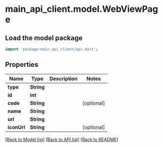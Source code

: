 # main_api_client.model.WebViewPage

## Load the model package
```dart
import 'package:main_api_client/api.dart';
```

## Properties
Name | Type | Description | Notes
------------ | ------------- | ------------- | -------------
**type** | **String** |  | 
**id** | **int** |  | 
**code** | **String** |  | [optional] 
**name** | **String** |  | 
**url** | **String** |  | 
**iconUrl** | **String** |  | [optional] 

[[Back to Model list]](../README.md#documentation-for-models) [[Back to API list]](../README.md#documentation-for-api-endpoints) [[Back to README]](../README.md)


